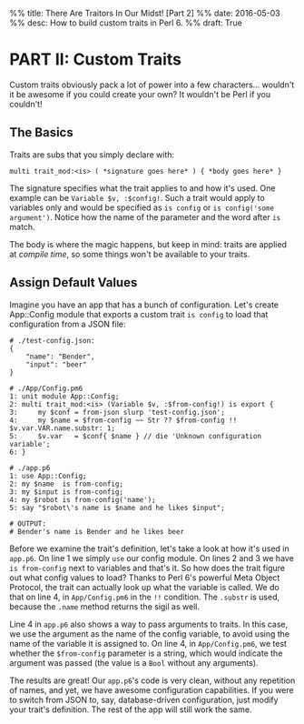 %% title: There Are Traitors In Our Midst! [Part 2]
%% date: 2016-05-03
%% desc: How to build custom traits in Perl 6.
%% draft: True

# PART II: Custom Traits

Custom traits obviously pack a lot of power into a few characters... wouldn't
it be awesome if you could create your own? It wouldn't be Perl if you couldn't!

## The Basics

Traits are subs that you simply declare with:

    multi trait_mod:<is> ( *signature goes here* ) { *body goes here* }

The signature specifies what the trait applies to and how it's used. One example
can be `Variable $v, :$config!`. Such a trait would apply to variables only
and would be specified as `is config` or `is config('some argument')`. Notice
how the name of the parameter and the word after `is` match.

The body is where the magic happens, but keep in mind:
traits are applied at *compile time*, so some things won't be available to your
traits.

## Assign Default Values

Imagine you have an app that has a bunch of configuration. Let's
create App::Config module that exports a custom trait `is config` to load
that configuration from a JSON file:

    # ./test-config.json:
    {
        "name": "Bender",
        "input": "beer"
    }

    # ./App/Config.pm6
    1: unit module App::Config;
    2: multi trait_mod:<is> (Variable $v, :$from-config!) is export {
    3:     my $conf = from-json slurp 'test-config.json';
    4:     my $name = $from-config ~~ Str ?? $from-config !! $v.var.VAR.name.substr: 1;
    5:     $v.var   = $conf{ $name } // die 'Unknown configuration variable';
    6: }

    # ./app.p6
    1: use App::Config;
    2: my $name  is from-config;
    3: my $input is from-config;
    4: my $robot is from-config('name');
    5: say "$robot\'s name is $name and he likes $input";

    # OUTPUT:
    # Bender's name is Bender and he likes beer

Before we examine the trait's definition, let's take a look at how it's used in
`app.p6`. On line 1 we simply `use` our config module.
On lines 2 and 3 we have `is from-config` next to variables and that's it.
So how does the trait figure out what config values to load? Thanks to Perl 6's
powerful Meta Object Protocol, the trait can actually look up what the variable
is called. We do that on line 4, in `App/Config.pm6`
in the `!!` condition. The `.substr` is used,
because the `.name` method returns the sigil as well.

Line 4 in `app.p6` also shows a way to pass arguments to traits. In this case,
we use the argument as the name of the config variable, to avoid using the name
of the variable it is assigned to. On line 4, in `App/Config.pm6`, we test
whether the `$from-config` parameter is a string, which would indicate the
argument was passed (the value is a `Bool` without any arguments).

The results are great! Our `app.p6`'s code is very clean, without any repetition
of names, and yet, we have awesome configuration capabilities. If you were to
switch from JSON to, say, database-driven configuration, just modify your
trait's definition. The rest of the app will still work the same.
